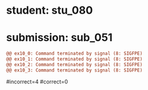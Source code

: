 # student: stu_080
# submission: sub_051

```diff
@@ ex10_0: Command terminated by signal (8: SIGFPE)
@@ ex10_1: Command terminated by signal (8: SIGFPE)
@@ ex10_2: Command terminated by signal (8: SIGFPE)
@@ ex10_3: Command terminated by signal (8: SIGFPE)
```
#incorrect=4
#correct=0
